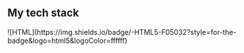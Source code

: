 <h2>My tech stack</h2>
![HTML](https://img.shields.io/badge/-HTML5-F05032?style=for-the-badge&logo=html5&logoColor=ffffff)
